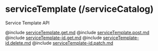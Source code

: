 <!--
    ATTENTION: This file was generated via gradle!
               Do NOT manually edit this file! Any such changes will be overwritten!
-->

# serviceTemplate (/serviceCatalog)

Service Template API

@include [serviceTemplate.get.md](serviceTemplate.get.md)
@include [serviceTemplate.post.md](serviceTemplate.post.md)
@include [serviceTemplate-id.get.md](serviceTemplate-id.get.md)
@include [serviceTemplate-id.delete.md](serviceTemplate-id.delete.md)
@include [serviceTemplate-id.patch.md](serviceTemplate-id.patch.md)
